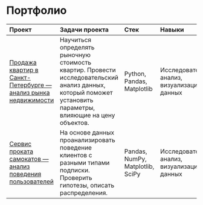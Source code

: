 # Портфолио
| Проект | Задачи проекта | Стек | Навыки |
| :-----------| :----------- | :----------- | :----------- |
| [Продажа квартир в Санкт-Петербурге — анализ рынка недвижимости](01_real_estate) | Научиться определять рыночную стоимость квартир. Провести исследовательский анализ данных, который поможет установить параметры, влияющие на цену объектов. | Python, Pandas, Matplotlib | Исследовательский анализ, визуализация данных |
| [Сервис проката самокатов — анализ поведения пользователей](01_real_estate) | На основе данных проанализировать поведение клиентов с разными типами подписки. Проверить гипотезы, описать распределения. | Pandas, NumPy, Matplotlib, SciPy | Исследовательский анализ, визуализация данных | Описательная ститистика, проверка гипотез ||
